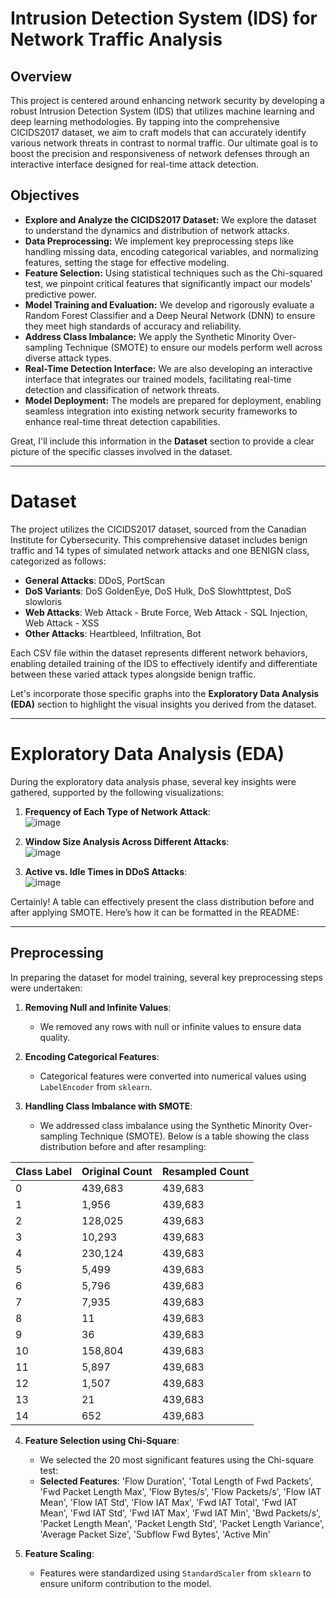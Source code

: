 # Intrusion Detection System (IDS) for Network Traffic Analysis

## Overview
This project is centered around enhancing network security by developing a robust Intrusion Detection System (IDS) that utilizes machine learning and deep learning methodologies. By tapping into the comprehensive CICIDS2017 dataset, we aim to craft models that can accurately identify various network threats in contrast to normal traffic. Our ultimate goal is to boost the precision and responsiveness of network defenses through an interactive interface designed for real-time attack detection.

## Objectives
- **Explore and Analyze the CICIDS2017 Dataset:** We explore the dataset to understand the dynamics and distribution of network attacks.
- **Data Preprocessing:** We implement key preprocessing steps like handling missing data, encoding categorical variables, and normalizing features, setting the stage for effective modeling.
- **Feature Selection:** Using statistical techniques such as the Chi-squared test, we pinpoint critical features that significantly impact our models' predictive power.
- **Model Training and Evaluation:** We develop and rigorously evaluate a Random Forest Classifier and a Deep Neural Network (DNN) to ensure they meet high standards of accuracy and reliability.
- **Address Class Imbalance:** We apply the Synthetic Minority Over-sampling Technique (SMOTE) to ensure our models perform well across diverse attack types.
- **Real-Time Detection Interface:** We are also developing an interactive interface that integrates our trained models, facilitating real-time detection and classification of network threats.
- **Model Deployment:** The models are prepared for deployment, enabling seamless integration into existing network security frameworks to enhance real-time threat detection capabilities.

Great, I'll include this information in the **Dataset** section to provide a clear picture of the specific classes involved in the dataset.

---

# Dataset

The project utilizes the CICIDS2017 dataset, sourced from the Canadian Institute for Cybersecurity. This comprehensive dataset includes benign traffic and 14 types of simulated network attacks and one BENIGN class, categorized as follows:

- **General Attacks**: DDoS, PortScan
- **DoS Variants**: DoS GoldenEye, DoS Hulk, DoS Slowhttptest, DoS slowloris
- **Web Attacks**: Web Attack - Brute Force, Web Attack - SQL Injection, Web Attack - XSS
- **Other Attacks**: Heartbleed, Infiltration, Bot

Each CSV file within the dataset represents different network behaviors, enabling detailed training of the IDS to effectively identify and differentiate between these varied attack types alongside benign traffic.

Let's incorporate those specific graphs into the **Exploratory Data Analysis (EDA)** section to highlight the visual insights you derived from the dataset.

---

# Exploratory Data Analysis (EDA)

During the exploratory data analysis phase, several key insights were gathered, supported by the following visualizations:

1. **Frequency of Each Type of Network Attack**:  
   ![image](https://github.com/user-attachments/assets/fba17750-b508-4306-b188-75cb7d7481b3)


2. **Window Size Analysis Across Different Attacks**:  
   ![image](https://github.com/user-attachments/assets/635092bf-0c7e-4a7b-b50e-3e9dc552417c)


3. **Active vs. Idle Times in DDoS Attacks**:  
   ![image](https://github.com/user-attachments/assets/26dacd82-16a0-4017-ae74-69a7985fd65a)

Certainly! A table can effectively present the class distribution before and after applying SMOTE. Here’s how it can be formatted in the README:

---

## Preprocessing

In preparing the dataset for model training, several key preprocessing steps were undertaken:

1. **Removing Null and Infinite Values**:  
   - We removed any rows with null or infinite values to ensure data quality.

2. **Encoding Categorical Features**:  
   - Categorical features were converted into numerical values using `LabelEncoder` from `sklearn`.

3. **Handling Class Imbalance with SMOTE**:  
   - We addressed class imbalance using the Synthetic Minority Over-sampling Technique (SMOTE). Below is a table showing the class distribution before and after resampling:

| Class Label | Original Count | Resampled Count |
|-------------|----------------|-----------------|
| 0           | 439,683        | 439,683         |
| 1           | 1,956          | 439,683         |
| 2           | 128,025        | 439,683         |
| 3           | 10,293         | 439,683         |
| 4           | 230,124        | 439,683         |
| 5           | 5,499          | 439,683         |
| 6           | 5,796          | 439,683         |
| 7           | 7,935          | 439,683         |
| 8           | 11             | 439,683         |
| 9           | 36             | 439,683         |
| 10          | 158,804        | 439,683         |
| 11          | 5,897          | 439,683         |
| 12          | 1,507          | 439,683         |
| 13          | 21             | 439,683         |
| 14          | 652            | 439,683         |

4. **Feature Selection using Chi-Square**:  
   - We selected the 20 most significant features using the Chi-square test:
   - **Selected Features**: 'Flow Duration', 'Total Length of Fwd Packets', 'Fwd Packet Length Max', 'Flow Bytes/s', 'Flow Packets/s', 'Flow IAT Mean', 'Flow IAT Std', 'Flow IAT Max', 'Fwd IAT Total', 'Fwd IAT Mean', 'Fwd IAT Std', 'Fwd IAT Max', 'Fwd IAT Min', 'Bwd Packets/s', 'Packet Length Mean', 'Packet Length Std', 'Packet Length Variance', 'Average Packet Size', 'Subflow Fwd Bytes', 'Active Min'

5. **Feature Scaling**:  
   - Features were standardized using `StandardScaler` from `sklearn` to ensure uniform contribution to the model.

